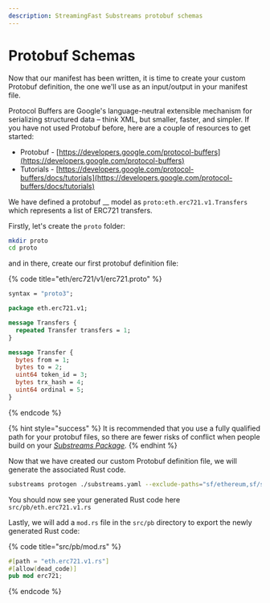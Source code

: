 ```yaml
---
description: StreamingFast Substreams protobuf schemas
---
```


# Protobuf Schemas

Now that our manifest has been written, it is time to create your custom Protobuf definition, the one we'll use as an input/output in your manifest file.

Protocol Buffers are Google's language-neutral extensible mechanism for serializing structured data – think XML, but smaller, faster, and simpler. If you have not used Protobuf before, here are a couple of resources to get started:

* Protobuf - [https://developers.google.com/protocol-buffers](https://developers.google.com/protocol-buffers)
* Tutorials - [https://developers.google.com/protocol-buffers/docs/tutorials](https://developers.google.com/protocol-buffers/docs/tutorials)

We have defined a protobuf \_\_ model as `proto:eth.erc721.v1.Transfers` which represents a list of ERC721 transfers.

Firstly, let's create the `proto` folder:

```bash
mkdir proto
cd proto
```

and in there, create our first protobuf definition file:

{% code title="eth/erc721/v1/erc721.proto" %}
```protobuf
syntax = "proto3";

package eth.erc721.v1;

message Transfers {
  repeated Transfer transfers = 1;
}

message Transfer {
  bytes from = 1;
  bytes to = 2;
  uint64 token_id = 3;
  bytes trx_hash = 4;
  uint64 ordinal = 5;
}
```
{% endcode %}

{% hint style="success" %}
It is recommended that you use a fully qualified path for your protobuf files, so there are fewer risks of conflict when people build on your [_Substreams Package_](../reference-and-specs/packages.md#dependencies)_._
{% endhint %}

Now that we have created our custom Protobuf definition file, we will generate the associated Rust code.

```bash
substreams protogen ./substreams.yaml --exclude-paths="sf/ethereum,sf/substreams,google"
```

You should now see your generated Rust code here `src/pb/eth.erc721.v1.rs`

Lastly, we will add a `mod.rs` file in the `src/pb` directory to export the newly generated Rust code:

{% code title="src/pb/mod.rs" %}
```rust
#[path = "eth.erc721.v1.rs"]
#[allow(dead_code)]
pub mod erc721;
```
{% endcode %}
